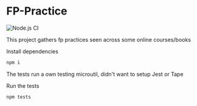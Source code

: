 # FP-Practice

![Node.js CI](https://github.com/lgarest/fp-practice/workflows/Node.js%20CI/badge.svg)

This project gathers fp practices seen across some online courses/books

Install dependencies

```sh
npm i
```

The tests run a own testing microutil, didn't want to setup Jest or Tape

Run the tests

```sh
npm tests
```

